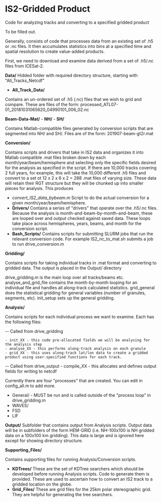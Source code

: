 # IS2-Gridded Product
Code for analyzing tracks and converting to a specified gridded product

To be filled out. 

Generally, consists of code that processes data from an existing set of .h5 or .nc files. It then accumulates statistics into bins at a specified time and spatial resolution to create value-added products. 

First, we need to download and examine data derived from a set of .h5/.nc files from ICESat-2. 

**Data/**
Hidded folder with required directory structure, starting with "All_Tracks_Netcdf"

  - **All_Track_Data/**

Contains an un-ordered set of .h5 (.nc) files that we wish to grid and compare. These are files of the form: processed_ATL07-01_20181031065620_04990101_006_02.nc

**Beam-Data-Mat/**
      - **NH/**
      - **SH/**

Contains Matlab-compatible files generated by conversion scripts that are segmented into NH/ and SH/. Files are of the form: 201907-beam-gt2r.mat

**Conversion/**

Contains scripts and drivers that take in IS2 data and organizes it into Matlab compatible .mat files broken down by each month/year/beam/hemisphere and selecting only the specific fields desired for the analysis as specified in the script. If there are 10,000 tracks covering 2 full years, for example, this will take the 10,000 different .h5 files and convert to a set ot 12 x 2 x 6 x 2 = 288 .mat files of varying size. These data will retain their RGT structure but they will be chunked up into smaller pieces for analysis. This produces 
  
  - _convert_IS2_data_bybeam.m_
      Script to do the actual conversion for a given month/year/beam/hemisphere.
  - **Drivers/**
      Contains a series of "drivers" that operate over the .h5/.nc files. Because the analysis is month-and-beam-by-month-and-beam, these are looped over and output checked against saved data. These          loops take place across hemispheres, years, beams, and month for the conversion script. 
  - **Bash_Scripts/**
      Contains scripts for submitting SLURM jobs that run the relevant conversion code. For example IS2_nc_to_mat.sh submits a job to run drive_conversion.m 

**Gridding/**

Contains scripts for taking individual tracks in .mat format and converting to gridded data.  The output is placed in the Output/ directory

  drive_gridding.m is the main loop over all tracks/beams etc. 
  analyse_and_grid_file contains the month-by-month looping for an individual file and handles all along-track calculated statistics. 
  grid_general does the statistical gridding for general variables (number of granules, segments, etc). 
  init_setup sets up the general gridding. 

**Analysis/** 

Contains scripts for each individual process we want to examine. Each has the following files:

  -- Called from drive_gridding
  
    - init_XX - this code pre-allocated fields we will be analysing for the analysis step
    - analyse_XX - this performs along-track analysis on each granule
    - grid_XX - this uses along-track lat/lon data to create a gridded product using user-specified functions for each track. 
    
  -- Called from drive_output
    - compile_XX - this allocates and defines output fields for writing to netcdf

Currently there are four "processes" that are created. You can edit in config_all.m to add more. 
 - General/ - MUST be run and is called outside of the "process loop" in drive_gridding.m
 - WAVES/ 
 - FSD
 - LIF

**Output/**
  Subfolder that contains output from Analysis scripts. Output data will be in subfolders of the form HEM-GRID (i.e. NH-100x100 is NH gridded data on a 100x100 km gridding). This data is large and is ignored here except for showing directory structure. 

**Supporting_Files/**

Contains supporting files for running Analysis/Conversion scripts. 
  - **KDTrees/**
      These are the set of KDTree searchers which should be developed before running Analysis scripts. Code to generate them is provided. These are used to ascertain how to convert an IS2 track to a gridded location on the globe.
  - **Grid_Files/**
      These are grid files for the 25km polar stereographic grid. They are helpful for generating the tree searchers. 



